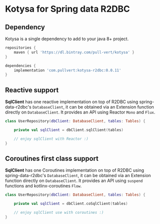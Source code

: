 # Kotysa for Spring data R2DBC

## Dependency

Kotysa is a single dependency to add to your java 8+ project.

```groovy
repositories {
    maven { url 'https://dl.bintray.com/pull-vert/kotysa' }
}

dependencies {
    implementation 'com.pullvert:kotysa-r2dbc:0.0.11'
}
```

## Reactive support

**SqlClient** has one reactive implementation on top of R2DBC using spring-data-r2dbc's ```DatabaseClient```, it can be obtained via an Extension function directly on ```DatabaseClient```. It provides an API using Reactor ```Mono``` and ```Flux```.

```kotlin
class UserRepository(dbClient: DatabaseClient, tables: Tables) {

	private val sqlClient = dbClient.sqlClient(tables)

	// enjoy sqlClient with Reactor :)
}
```

## Coroutines first class support

**SqlClient** has one Coroutines implementation on top of R2DBC using spring-data-r2dbc's ```DatabaseClient```, it can be obtained via an Extension function directly on ```DatabaseClient```. It provides an API using ```suspend``` functions and kotlinx-coroutines ```Flow```.

```kotlin
class UserRepository(dbClient: DatabaseClient, tables: Tables) {

	private val sqlClient = dbClient.coSqlClient(tables)

	// enjoy sqlClient use with coroutines :)
}
```
